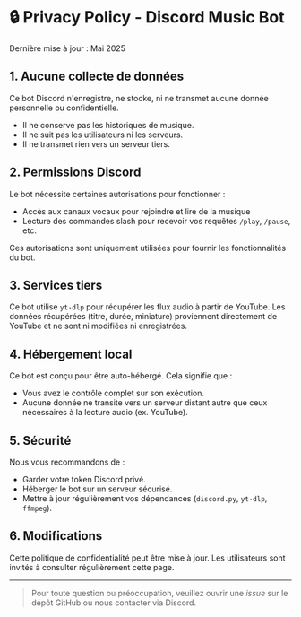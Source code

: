 # 🔒 Privacy Policy - Discord Music Bot

Dernière mise à jour : Mai 2025

## 1. Aucune collecte de données

Ce bot Discord n'enregistre, ne stocke, ni ne transmet aucune donnée personnelle ou confidentielle.

- Il ne conserve pas les historiques de musique.
- Il ne suit pas les utilisateurs ni les serveurs.
- Il ne transmet rien vers un serveur tiers.

## 2. Permissions Discord

Le bot nécessite certaines autorisations pour fonctionner :

- Accès aux canaux vocaux pour rejoindre et lire de la musique
- Lecture des commandes slash pour recevoir vos requêtes `/play`, `/pause`, etc.

Ces autorisations sont uniquement utilisées pour fournir les fonctionnalités du bot.

## 3. Services tiers

Ce bot utilise `yt-dlp` pour récupérer les flux audio à partir de YouTube. Les données récupérées (titre, durée, miniature) proviennent directement de YouTube et ne sont ni modifiées ni enregistrées.

## 4. Hébergement local

Ce bot est conçu pour être auto-hébergé. Cela signifie que :

- Vous avez le contrôle complet sur son exécution.
- Aucune donnée ne transite vers un serveur distant autre que ceux nécessaires à la lecture audio (ex. YouTube).

## 5. Sécurité

Nous vous recommandons de :

- Garder votre token Discord privé.
- Héberger le bot sur un serveur sécurisé.
- Mettre à jour régulièrement vos dépendances (`discord.py`, `yt-dlp`, `ffmpeg`).

## 6. Modifications

Cette politique de confidentialité peut être mise à jour. Les utilisateurs sont invités à consulter régulièrement cette page.

---

> Pour toute question ou préoccupation, veuillez ouvrir une *issue* sur le dépôt GitHub ou nous contacter via Discord.
